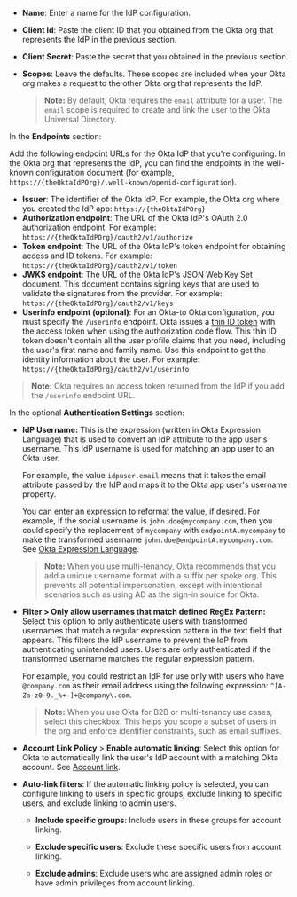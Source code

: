 * **Name**: Enter a name for the IdP configuration.
* **Client Id**: Paste the client ID that you obtained from the Okta org that represents the IdP in the previous section.
* **Client Secret**: Paste the secret that you obtained in the previous section.
* **Scopes**: Leave the defaults. These scopes are included when your Okta org makes a request to the other Okta org that represents the IdP.

    > **Note:** By default, Okta requires the `email` attribute for a user. The `email` scope is required to create and link the user to the Okta Universal Directory.

In the **Endpoints** section:

Add the following endpoint URLs for the Okta IdP that you're configuring. In the Okta org that represents the IdP, you can find the endpoints in the well-known configuration document (for example, `https://{theOktaIdPOrg}/.well-known/openid-configuration`).

* **Issuer**: The identifier of the Okta IdP. For example, the Okta org where you created the IdP app: `https://{theOktaIdPOrg}`
* **Authorization endpoint**: The URL of the Okta IdP's OAuth 2.0 authorization endpoint. For example: `https://{theOktaIdPOrg}/oauth2/v1/authorize`
* **Token endpoint**: The URL of the Okta IdP's token endpoint for obtaining access and ID tokens. For example: `https://{theOktaIdPOrg}/oauth2/v1/token`
* **JWKS endpoint**: The URL of the Okta IdP's JSON Web Key Set document. This document contains signing keys that are used to validate the signatures from the provider. For example: `https://{theOktaIdPOrg}/oauth2/v1/keys`
* **Userinfo endpoint (optional)**: For an Okta-to Okta configuration, you must specify the `/userinfo` endpoint. Okta issues a [thin ID token](/docs/concepts/api-access-management/#tokens-and-scopes) with the access token when using the authorization code flow. This thin ID token doesn't contain all the user profile claims that you need, including the user's first name and family name. Use this endpoint to get the identity information about the user. For example: `https://{theOktaIdPOrg}/oauth2/v1/userinfo`

> **Note:** Okta requires an access token returned from the IdP if you add the `/userinfo` endpoint URL.

In the optional **Authentication Settings** section:

* **IdP Username:** This is the expression (written in Okta Expression Language) that is used to convert an IdP attribute to the app user's username. This IdP username is used for matching an app user to an Okta user.

    For example, the value `idpuser.email` means that it takes the email attribute passed by the IdP and maps it to the Okta app user's username property.

    You can enter an expression to reformat the value, if desired. For example, if the social username is `john.doe@mycompany.com`, then you could specify the replacement of `mycompany` with `endpointA.mycompany` to make the transformed username `john.doe@endpointA.mycompany.com`. See [Okta Expression Language](/docs/reference/okta-expression-language/).

    > **Note:** When you use multi-tenancy, Okta recommends that you add a unique username format with a suffix per spoke org. This prevents all potential impersonation, except with intentional scenarios such as using AD as the sign-in source for Okta.

* **Filter > Only allow usernames that match defined RegEx Pattern:** Select this option to only authenticate users with transformed usernames that match a regular expression pattern in the text field that appears. This filters the IdP username to prevent the IdP from authenticating unintended users. Users are only authenticated if the transformed username matches the regular expression pattern.

    For example, you could restrict an IdP for use only with users who have `@company.com` as their email address using the following expression: `^[A-Za-z0-9._%+-]+@company\.com`.

    > **Note:** When you use Okta for B2B or multi-tenancy use cases, select this checkbox. This helps you scope a subset of users in the org and enforce identifier constraints, such as email suffixes.

* **Account Link Policy** > **Enable automatic linking**: Select this option for Okta to automatically link the user's IdP account with a matching Okta account. See [Account link](#account-link).

* **Auto-link filters**: If the automatic linking policy is selected, you can configure linking to users in specific groups, exclude linking to specific users, and exclude linking to admin users. <ApiLifecycle access="ea" />

    * **Include specific groups**: Include users in these groups for account linking.

    * **Exclude specific users**: Exclude these specific users from account linking.

    * **Exclude admins**: Exclude users who are assigned admin roles or have admin privileges from account linking.
